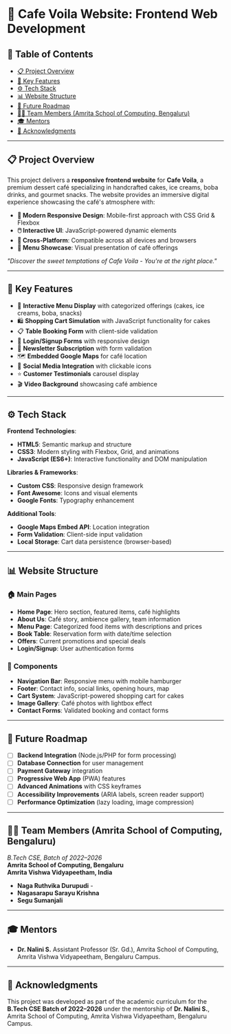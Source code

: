 # 🍰 Cafe Voila Website: Frontend Web Development

## 📑 Table of Contents
- [📋 Project Overview](#project-overview)
- [🎯 Key Features](#key-features)
- [⚙️ Tech Stack](#tech-stack)
- [📊 Website Structure](#website-structure)
- [🔮 Future Roadmap](#future-roadmap)
- [👨‍💻 Team Members (Amrita School of Computing, Bengaluru)](#team-members-amrita-school-of-computing-bengaluru)
- [🎓 Mentors](#mentors)
- [🙏 Acknowledgments](#acknowledgments)

---

## 📋 Project Overview

This project delivers a **responsive frontend website** for **Cafe Voila**, a premium dessert café specializing in handcrafted cakes, ice creams, boba drinks, and gourmet snacks. The website provides an immersive digital experience showcasing the café's atmosphere with:

- **🎨 Modern Responsive Design**: Mobile-first approach with CSS Grid & Flexbox
- **🖱️ Interactive UI**: JavaScript-powered dynamic elements
- **📱 Cross-Platform**: Compatible across all devices and browsers
- **🍰 Menu Showcase**: Visual presentation of café offerings

*"Discover the sweet temptations of Cafe Voila - You're at the right place."*

---

## 🎯 Key Features

- 🍰 **Interactive Menu Display** with categorized offerings (cakes, ice creams, boba, snacks)
- 🛍️ **Shopping Cart Simulation** with JavaScript functionality for cakes
- 📋 **Table Booking Form** with client-side validation
- 🔐 **Login/Signup Forms** with responsive design
- 📧 **Newsletter Subscription** with form validation
- 🗺️ **Embedded Google Maps** for café location
- 📱 **Social Media Integration** with clickable icons
- ⭐ **Customer Testimonials** carousel display
- 🎬 **Video Background** showcasing café ambience

---

## ⚙️ Tech Stack

**Frontend Technologies**:
- **HTML5**: Semantic markup and structure
- **CSS3**: Modern styling with Flexbox, Grid, and animations
- **JavaScript (ES6+)**: Interactive functionality and DOM manipulation

**Libraries & Frameworks**:
- **Custom CSS**: Responsive design framework
- **Font Awesome**: Icons and visual elements
- **Google Fonts**: Typography enhancement

**Additional Tools**:
- **Google Maps Embed API**: Location integration
- **Form Validation**: Client-side input validation
- **Local Storage**: Cart data persistence (browser-based)

---

## 📊 Website Structure

### 🏠 **Main Pages**
- **Home Page**: Hero section, featured items, café highlights
- **About Us**: Café story, ambience gallery, team information
- **Menu Page**: Categorized food items with descriptions and prices
- **Book Table**: Reservation form with date/time selection
- **Offers**: Current promotions and special deals
- **Login/Signup**: User authentication forms

### 🧩 **Components**
- **Navigation Bar**: Responsive menu with mobile hamburger
- **Footer**: Contact info, social links, opening hours, map
- **Cart System**: JavaScript-powered shopping cart for cakes
- **Image Gallery**: Café photos with lightbox effect
- **Contact Forms**: Validated booking and contact forms

---

## 🔮 Future Roadmap

- [ ] **Backend Integration** (Node.js/PHP for form processing)
- [ ] **Database Connection** for user management
- [ ] **Payment Gateway** integration
- [ ] **Progressive Web App** (PWA) features
- [ ] **Advanced Animations** with CSS keyframes
- [ ] **Accessibility Improvements** (ARIA labels, screen reader support)
- [ ] **Performance Optimization** (lazy loading, image compression)

---

## 👨‍💻 Team Members (Amrita School of Computing, Bengaluru)

*B.Tech CSE, Batch of 2022–2026*  
**Amrita School of Computing, Bengaluru**  
**Amrita Vishwa Vidyapeetham, India**

- **Naga Ruthvika Durupudi** - 
- **Nagasarapu Sarayu Krishna** 
- **Segu Sumanjali** 

---

## 🎓 Mentors
- **Dr. Nalini S.**
Assistant Professor (Sr. Gd.), 
Amrita School of Computing, Amrita Vishwa Vidyapeetham, Bengaluru Campus.
---

## 🙏 Acknowledgments

This project was developed as part of the academic curriculum for the **B.Tech CSE Batch of 2022–2026** under the mentorship of  **Dr. Nalini S.**, Amrita School of Computing, Amrita Vishwa Vidyapeetham, Bengaluru Campus.
